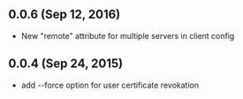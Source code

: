 ## 0.0.6 (Sep 12, 2016)
* New "remote" attribute for multiple servers in client config

## 0.0.4 (Sep 24, 2015)
* add --force option for user certificate revokation
